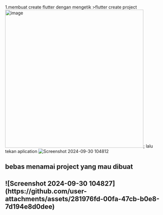 1.membuat create flutter 
dengan mengetik >flutter create project
<img width="449" alt="image" src="https://github.com/user-attachments/assets/0e6f591a-62d3-4660-af8c-1fbd3f2eb0cd">;
lalu tekan aplication
![Screenshot 2024-09-30 104812](https://github.com/user-attachments/assets/48ed9c65-118e-4b60-9c80-df5bb7c2de78)
<h2>bebas menamai project yang mau dibuat<h2>
![Screenshot 2024-09-30 104827](https://github.com/user-attachments/assets/281976fd-00fa-47cb-b0e8-7d194e8d0dee)
